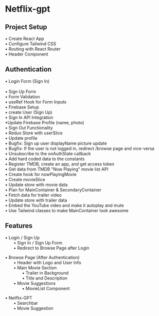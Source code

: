 # Netflix-gpt 


## Project Setup
• Create React App  
• Configure Tailwind CSS  
• Routing with React Router  
• Header Component  

## Authentication
&#8226; Login Form (Sign In) <br>  
&#8226; Sign Up Form   <br> 
&#8226; Form Validation   <br> 
&#8226; useRef Hook for Form Inputs   <br>
&#8226; Firebase Setup   <br> 
&#8226; create User (Sign Up)   <br> 
&#8226; Sign In API Integration   <br>
&#8226;Update Firebase Profile (name, photo) <br> 
&#8226; Sign Out Functionality   <br> 
&#8226; Redux Store with userSlice <br>
&#8226; Update profile <br>
&#8226; Bugfix: Sign up user displayName picture update <br>
&#8226; Bugfix: If the user is not logged in, redirect /browse page and vice-versa <br>
&#8226; Unsubscribe to the onAuthState callback <br>
&#8226; Add hard coded data to the constants <br>
&#8226; Register TMDB, create an app, and get access token <br>
&#8226; Get data from TMDB "Now Playing" movie list API <br>
&#8226; Create hook for nowPlayingMovie <br>
&#8226; Create movieSlice <br>
&#8226; Update store with movie data <br>
&#8226; Plan for MainContainer & SecondaryContainer <br>
&#8226; Fetch data for trailer video <br>
&#8226; Update store with trailer data <br>
&#8226; Embed the YouTube video and make it autoplay and mute <br>
&#8226; Use Tailwind classes to make MainContainer look awesome <br>

## Features

• Login / Sign Up  
  • Sign In / Sign Up Form  
  • Redirect to Browse Page after Login  

• Browse Page (After Authentication)  
  • Header with Logo and User Info  
  • Main Movie Section  
    • Trailer in Background  
    • Title and Description  
  • Movie Suggestions  
    • MovieList Component

• Netflix-GPT  
  • Searchbar  
  • Movie Suggestion 